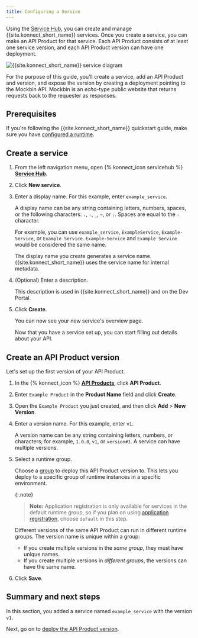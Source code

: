 ```yaml
---
title: Configuring a Service
---
```


Using the [Service Hub](/konnect/servicehub/), you can create and manage {{site.konnect_short_name}} services. Once you create a service, you can make an API Product for that service. Each API Product consists of at least one
service version, and each API Product version can have one deployment.

![{{site.konnect_short_name}} service diagram](/assets/images/docs/konnect/konnect-services-diagram.png)

For the purpose of this guide, you’ll create a service, add an API Product and version, and
expose the version by creating a deployment pointing to the Mockbin API.
Mockbin is an *echo*-type public website that returns requests back to the
requester as responses.

## Prerequisites

If you're following the {{site.konnect_short_name}} quickstart guide,
make sure you have [configured a runtime](/konnect/getting-started/configure-runtime/).

## Create a service

1. From the left navigation menu, open {% konnect_icon servicehub %} [**Service Hub**](https://cloud.konghq.com/servicehub).

1. Click **New service**.

1. Enter a display name. For this example, enter `example_service`.

    A display name can be any string containing letters, numbers, spaces, or the following
    characters: `.`, `-`, `_`, `~`, or `:`. Spaces are equal to the `-` character.

    For example, you can use `example_service`, `ExampleService`, `Example-Service`, or `Example Service`.
    `Example-Service` and `Example Service` would be considered the same name.

    The display name you create generates a service name. {{site.konnect_short_name}}
    uses the service name for internal metadata.

1. (Optional) Enter a description.

    This description is used in {{site.konnect_short_name}} and on the Dev Portal.

1. Click **Create**.

    You can now see your new service's overview page.

    Now that you have a service set up, you can start filling out details about your
    API.

## Create an API Product version

Let's set up the first version of your API Product.

1. In the {% konnect_icon  %} [**API Products**](https://cloud.konghq.com/apiproducts), click **API Product**.

1. Enter `Example Product` in the **Product Name** field and click **Create**.

1. Open the `Example Product` you just created, and then click **Add** > **New Version**.

1. Enter a version name. For this example, enter `v1`.

    A version name can be any string containing letters, numbers, or characters;
    for example, `1.0.0`, `v1`, or `version#1`. A service can have multiple
    versions.

1. Select a runtime group.

    Choose a [group](/konnect/runtime-manager/runtime-groups/) to
    deploy this API Product version to. This lets you deploy to a specific group of
    runtime instances in a specific environment.

    {:.note}
    > **Note:** Application registration is only available for
    services in the default runtime group, so if you plan on using
    [application registration](/konnect/dev-portal/applications/application-overview/),
    choose `default` in this step.

    Different versions of the same API Product can run in different runtime groups.
    The version name is unique within a group:

    * If you create multiple versions in the _same group_, they must have unique names.
    * If you create multiple versions in _different groups_, the versions can have the same name.

1. Click **Save**.

## Summary and next steps

In this section, you added a service named `example_service` with the version
`v1`.

Next, go on to [deploy the API Product version](/konnect/getting-started/implement-service/).
